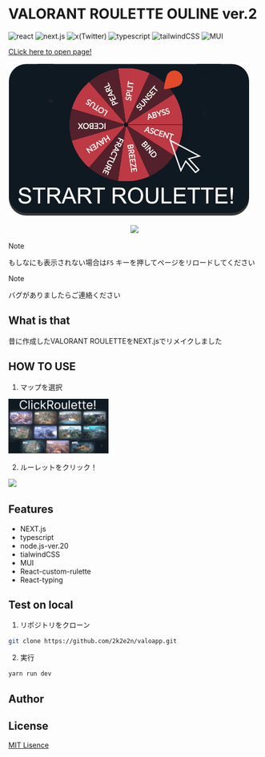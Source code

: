 # VALORANT ROULETTE OULINE ver.2



<div class="field">

<img src="https://img.shields.io/static/v1?label=&message=react&color=%2361DAFB&style=for-the-badge&logo=react&logoColor=ffffff" alt="react">


<img src="https://img.shields.io/static/v1?label=&message=next.js&color=%23000000&style=for-the-badge&logo=nextdotjs&logoColor=ffffff" alt="next.js">

<img src="https://img.shields.io/static/v1?label=&message=x(Twitter)&color=%23000000&style=for-the-badge&logo=x&logoColor=ffffff" alt="x(Twitter)">

<img src="https://img.shields.io/static/v1?label=&message=typescript&color=%233178C6&style=for-the-badge&logo=typescript&logoColor=ffffff" alt="typescript">

<img src="https://img.shields.io/static/v1?label=&message=tailwindCSS&color=%2306B6D4&style=for-the-badge&logo=tailwindcss&logoColor=ffffff" alt="tailwindCSS">

<img src="https://img.shields.io/static/v1?label=&message=MUI&color=%23007FFF&style=for-the-badge&logo=mui&logoColor=ffffff" alt="MUI">

</div>


[CLick here to open page!](https://github.com/2k2e2n/valoapp)

![CLick here to open page!](./public/demo-button.png)





<p align="center">
    <img src="./public/Demo.gif" width="400">
</p>



> [!NOTE]
> もしなにも表示されない場合は``` F5 ``` キーを押してページをリロードしてください

> [!NOTE]
> バグがありましたらご連絡ください

## What is that

昔に作成したVALORANT ROULETTEをNEXT.jsでリメイクしました

## HOW TO USE

1. マップを選択

<img src="./public/Demo2.gif" width="200">

2. ルーレットをクリック！

<img src="./public/Demo.gif" width="200">

## Features

- NEXT.js
- typescript
- node.js-ver.20
- tialwindCSS
- MUI
- React-custom-rulette
- React-typing



## Test on local

1. リポジトリをクローン

```bash
git clone https://github.com/2k2e2n/valoapp.git
```

2. 実行

```bash
yarn run dev
```

## Author



## License

[MIT Lisence](https://github.com/2k2e2n/valoapp/blob/master/LICENSE)</blockquote>